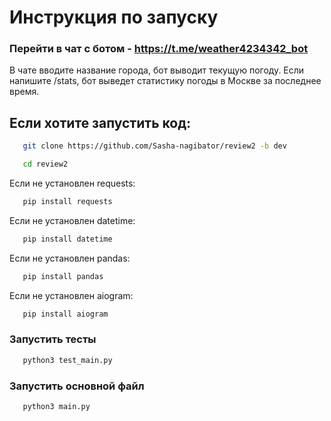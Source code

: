 # __Инструкция по запуску__

### __Перейти в чат с ботом__ - https://t.me/weather4234342_bot
В чате вводите название города, бот выводит текущую погоду.
Если напишите /stats, бот выведет статистику погоды в Москве за последнее время.

## __Если хотите запустить код__:

```bash
   git clone https://github.com/Sasha-nagibator/review2 -b dev

   cd review2
```


Если не установлен requests:  
```bash
   pip install requests
```

Если не установлен datetime:  
```bash
   pip install datetime
```

Если не установлен pandas:  
```bash
   pip install pandas
```

Если не установлен aiogram:
```bash
   pip install aiogram
```

### __Запустить тесты__
```bash
   python3 test_main.py
```

### __Запустить основной файл__
```bash
   python3 main.py
```

